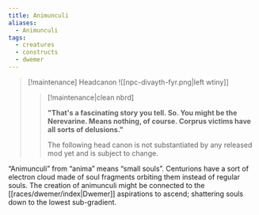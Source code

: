 ```yaml
---
title: Animunculi
aliases:
  - Animunculi
tags:
  - creatures
  - constructs
  - dwemer
---
```

> [!maintenance] Headcanon
> ![[npc-divayth-fyr.png|left wtiny]]
> 
> > [!maintenance|clean nbrd]
> > 
> > **"That's a fascinating story you tell. So. You might be the Nerevarine. Means nothing, of course. Corprus victims have all sorts of delusions."**
> > 
> > The following head canon is not substantiated by any released mod yet and is subject to change.

“Animunculi” from “anima” means “small souls”. Centurions have a sort of electron cloud made of soul fragments orbiting them instead of regular souls. The creation of animunculi might be connected to the [[races/dwemer/index|Dwemer]] aspirations to ascend; shattering souls down to the lowest sub-gradient.
